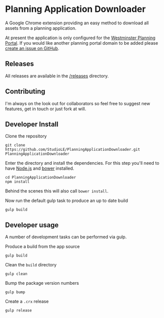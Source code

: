# Planning Application Downloader

A Google Chrome extension providing an easy method to download all assets from a planning application.

At present the application is only configured for the [Westminster Planning Portal](http://idoxpa.westminster.gov.uk/online-applications/). If you would like another planning portal domain to be added please [create an issue on GitHub](https://github.com/StudioLE/PlanningApplicationDownloader/issues/new).

## Releases

All releases are available in the [/releases](https://github.com/StudioLE/ajbl/tree/master/releases) directory.

## Contributing

I'm always on the look out for collaborators so feel free to suggest new features, get in touch or just fork at will.

## Developer Install

Clone the repository

```
git clone https://github.com/StudioLE/PlanningApplicationDownloader.git PlanningApplicationDownloader
```

Enter the directory and install the dependencies. For this step you'll need to have [Node.js](https://nodejs.org/) and [bower](http://bower.io/) installed.

```
cd PlanningApplicationDownloader
npm install
```

Behind the scenes this will also call `bower install`.

Now run the default gulp task to produce an up to date build

```
gulp build
```

## Developer usage

A number of development tasks can be performed via gulp.

Produce a build from the app source
```
gulp build
```
Clean the `build` directory 
```
gulp clean
```
Bump the package version numbers
```
gulp bump
```
Create a `.crx` release
```
gulp release
```
